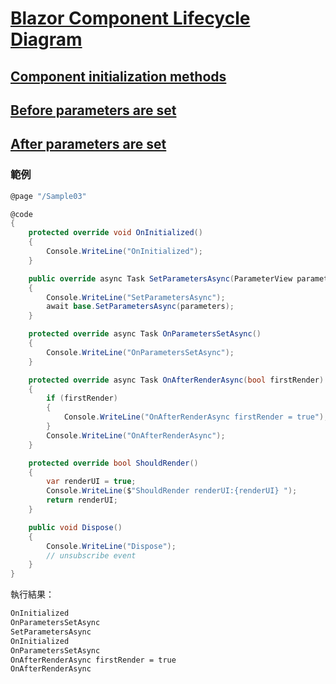 # [Blazor Component Lifecycle Diagram](./_files/blazor-component-lifecycle-diagram.pdf)

## [Component initialization methods](https://docs.microsoft.com/zh-tw/aspnet/core/blazor/lifecycle#component-initialization-methods)

## [Before parameters are set](https://docs.microsoft.com/en-us/aspnet/core/blazor/lifecycle#before-parameters-are-set)

## [After parameters are set](https://docs.microsoft.com/en-us/aspnet/core/blazor/lifecycle#after-parameters-are-set)

### 範例

```csharp
@page "/Sample03"

@code
{
    protected override void OnInitialized()
    {
        Console.WriteLine("OnInitialized");
    }

    public override async Task SetParametersAsync(ParameterView parameters)
    {
        Console.WriteLine("SetParametersAsync");
        await base.SetParametersAsync(parameters);
    }

    protected override async Task OnParametersSetAsync()
    {
        Console.WriteLine("OnParametersSetAsync");
    }

    protected override async Task OnAfterRenderAsync(bool firstRender)
    {
        if (firstRender)
        {
            Console.WriteLine("OnAfterRenderAsync firstRender = true");
        }
        Console.WriteLine("OnAfterRenderAsync");
    }

    protected override bool ShouldRender()
    {
        var renderUI = true;
        Console.WriteLine($"ShouldRender renderUI:{renderUI} ");
        return renderUI;
    }

    public void Dispose()
    {
        Console.WriteLine("Dispose");
        // unsubscribe event
    }
}
```

執行結果：

```txt
OnInitialized
OnParametersSetAsync
SetParametersAsync
OnInitialized
OnParametersSetAsync
OnAfterRenderAsync firstRender = true
OnAfterRenderAsync
```
